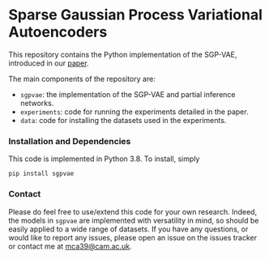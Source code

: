 # Sparse Gaussian Process Variational Autoencoders

This repository contains the Python implementation of the SGP-VAE, introduced in our [paper](https://openreview.net/forum?id=czv8Ac3Kg7l).

The main components of the repository are:
* `sgpvae`: the implementation of the SGP-VAE and partial inference networks.
* `experiments`: code for running the experiments detailed in the paper.
* `data`: code for installing the datasets used in the experiments.

### Installation and Dependencies
This code is implemented in Python 3.8. To install, simply

`pip install sgpvae`

### Contact
Please do feel free to use/extend this code for your own research. Indeed, the models in `sgpvae` are implemented with versatility in mind, so should be easily applied to a wide range of datasets. If you have any questions, or would like to report any issues, please open an issue on the issues tracker or contact me at <mca39@cam.ac.uk>.
